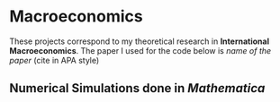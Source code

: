 # Macroeconomics
These projects correspond to my theoretical research in **International Macroeconomics**. The paper I used for the code below is _name of the paper_ (cite in APA style)

## Numerical Simulations done in _Mathematica_
